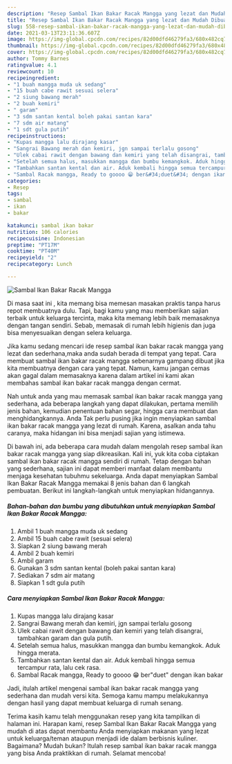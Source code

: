 ```yaml
---
description: "Resep Sambal Ikan Bakar Racak Mangga yang lezat dan Mudah Dibuat"
title: "Resep Sambal Ikan Bakar Racak Mangga yang lezat dan Mudah Dibuat"
slug: 558-resep-sambal-ikan-bakar-racak-mangga-yang-lezat-dan-mudah-dibuat
date: 2021-03-13T23:11:36.607Z
image: https://img-global.cpcdn.com/recipes/82d00dfd46279fa3/680x482cq70/sambal-ikan-bakar-racak-mangga-foto-resep-utama.jpg
thumbnail: https://img-global.cpcdn.com/recipes/82d00dfd46279fa3/680x482cq70/sambal-ikan-bakar-racak-mangga-foto-resep-utama.jpg
cover: https://img-global.cpcdn.com/recipes/82d00dfd46279fa3/680x482cq70/sambal-ikan-bakar-racak-mangga-foto-resep-utama.jpg
author: Tommy Barnes
ratingvalue: 4.1
reviewcount: 10
recipeingredient:
- "1 buah mangga muda uk sedang"
- "15 buah cabe rawit sesuai selera"
- "2 siung bawang merah"
- "2 buah kemiri"
- " garam"
- "3 sdm santan kental boleh pakai santan kara"
- "7 sdm air matang"
- "1 sdt gula putih"
recipeinstructions:
- "Kupas mangga lalu dirajang kasar"
- "Sangrai Bawang merah dan kemiri, jgn sampai terlalu gosong"
- "Ulek cabai rawit dengan bawang dan kemiri yang telah disangrai, tambahkan garam dan gula putih."
- "Setelah semua halus, masukkan mangga dan bumbu kemangkok. Aduk hingga merata."
- "Tambahkan santan kental dan air. Aduk kembali hingga semua tercampur rata, lalu cek rasa."
- "Sambal Racak mangga, Ready to goooo 😁 ber&#34;duet&#34; dengan ikan bakar"
categories:
- Resep
tags:
- sambal
- ikan
- bakar

katakunci: sambal ikan bakar 
nutrition: 106 calories
recipecuisine: Indonesian
preptime: "PT17M"
cooktime: "PT40M"
recipeyield: "2"
recipecategory: Lunch

---
```



![Sambal Ikan Bakar Racak Mangga](https://img-global.cpcdn.com/recipes/82d00dfd46279fa3/680x482cq70/sambal-ikan-bakar-racak-mangga-foto-resep-utama.jpg)

Di masa  saat ini , kita memang bisa memesan masakan praktis tanpa harus repot membuatnya dulu. Tapi, bagi kamu yang mau memberikan sajian terbaik untuk keluarga tercinta, maka kita memang lebih baik memasaknya dengan tangan sendiri. Sebab, memasak di rumah lebih higienis dan juga bisa menyesuaikan dengan selera keluarga.

Jika kamu sedang mencari ide resep sambal ikan bakar racak mangga yang lezat dan sederhana,maka anda sudah berada di tempat yang tepat. Cara membuat sambal ikan bakar racak mangga  sebenarnya gampang dibuat jika kita membuatnya dengan cara yang tepat. Namun, kamu jangan cemas akan gagal dalam memasaknya 
karena dalam artikel ini kami akan membahas sambal ikan bakar racak mangga dengan cermat.  



Nah untuk anda yang mau memasak sambal ikan bakar racak mangga yang sederhana, ada beberapa langkah yang dapat dilakukan, pertama memilih jenis bahan, kemudian penentuan bahan segar, hingga cara membuat dan menghidangkannya. Anda Tak perlu pusing jika ingin menyiapkan sambal ikan bakar racak mangga yang lezat di rumah. Karena, asalkan anda  tahu caranya, maka hidangan ini bisa menjadi sajian yang istimewa.

Di bawah ini, ada beberapa cara mudah dalam mengolah resep sambal ikan bakar racak mangga yang siap dikreasikan. Kali ini, yuk kita coba ciptakan sambal ikan bakar racak mangga sendiri di rumah. Tetap dengan bahan yang sederhana, sajian ini dapat memberi manfaat dalam membantu menjaga kesehatan tubuhmu sekeluarga. Anda dapat menyiapkan Sambal Ikan Bakar Racak Mangga memakai 8 jenis bahan dan 6 langkah pembuatan. Berikut ini langkah-langkah untuk menyiapkan hidangannya.

<!--inarticleads1-->

##### Bahan-bahan dan bumbu yang dibutuhkan untuk menyiapkan Sambal Ikan Bakar Racak Mangga:

1. Ambil 1 buah mangga muda uk sedang
1. Ambil 15 buah cabe rawit (sesuai selera)
1. Siapkan 2 siung bawang merah
1. Ambil 2 buah kemiri
1. Ambil  garam
1. Gunakan 3 sdm santan kental (boleh pakai santan kara)
1. Sediakan 7 sdm air matang
1. Siapkan 1 sdt gula putih




<!--inarticleads2-->

##### Cara menyiapkan Sambal Ikan Bakar Racak Mangga:

1. Kupas mangga lalu dirajang kasar
1. Sangrai Bawang merah dan kemiri, jgn sampai terlalu gosong
1. Ulek cabai rawit dengan bawang dan kemiri yang telah disangrai, tambahkan garam dan gula putih.
1. Setelah semua halus, masukkan mangga dan bumbu kemangkok. Aduk hingga merata.
1. Tambahkan santan kental dan air. Aduk kembali hingga semua tercampur rata, lalu cek rasa.
1. Sambal Racak mangga, Ready to goooo 😁 ber&#34;duet&#34; dengan ikan bakar




Jadi, itulah artikel mengenai  sambal ikan bakar racak mangga  yang sederhana dan mudah versi kita. Semoga kamu mampu melakukannya dengan hasil yang dapat membuat keluarga di rumah senang. 

Terima kasih kamu telah menggunakan resep yang kita tampilkan di halaman ini. Harapan kami, resep  Sambal Ikan Bakar Racak Mangga yang mudah di atas dapat membantu Anda menyiapkan makanan yang lezat untuk keluarga/teman ataupun menjadi ide dalam berbisnis kuliner. Bagaimana? Mudah bukan? Itulah resep sambal ikan bakar racak mangga yang bisa Anda praktikkan di rumah. Selamat mencoba!

